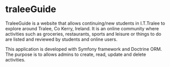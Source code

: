 # traleeGuide


TraleeGuide is a website that allows continuing/new students in I.T.Tralee to explore around Tralee, Co Kerry, Ireland. 
It is an online community where activities such as groceries, restaurants, sports and leisure or things to do are listed and reviewed by students and online users.

This application is developed with Symfony framework and Doctrine ORM.
The purpose is to allows admins to create, read, update and delete activities.
